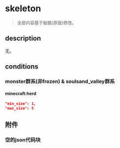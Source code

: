# skeleton

> 全部内容基于骷髅(原版)修改。

## description

无。



## conditions

### monster群系(非frozen) & soulsand_valley群系

#### minecraft:herd

```json
"min_size": 1,
"max_size": 5
```



## 附件

### 空的json代码块

```json

```


